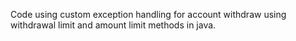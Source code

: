 Code using custom exception handling for account withdraw using withdrawal limit and amount limit methods in java.
